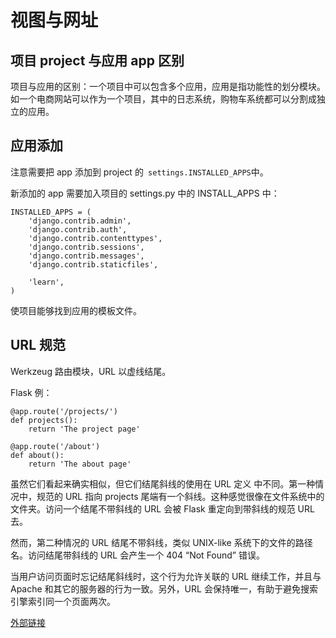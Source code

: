 # 视图与网址

## 项目 project 与应用 app 区别

项目与应用的区别：一个项目中可以包含多个应用，应用是指功能性的划分模块。如一个电商网站可以作为一个项目，其中的日志系统，购物车系统都可以分割成独立的应用。

## 应用添加

注意需要把 app 添加到 project 的` settings.INSTALLED_APPS`中。

新添加的 app 需要加入项目的 settings.py 中的 INSTALL_APPS 中：

```
INSTALLED_APPS = (
    'django.contrib.admin',
    'django.contrib.auth',
    'django.contrib.contenttypes',
    'django.contrib.sessions',
    'django.contrib.messages',
    'django.contrib.staticfiles',

    'learn',
)
```

使项目能够找到应用的模板文件。

## URL 规范

Werkzeug 路由模块，URL 以虚线结尾。

Flask 例：

```
@app.route('/projects/')
def projects():
    return 'The project page'

@app.route('/about')
def about():
    return 'The about page'
```

虽然它们看起来确实相似，但它们结尾斜线的使用在 URL 定义 中不同。第一种情况中，规范的 URL 指向 projects 尾端有一个斜线。这种感觉很像在文件系统中的文件夹。访问一个结尾不带斜线的 URL 会被 Flask 重定向到带斜线的规范 URL 去。

然而，第二种情况的 URL 结尾不带斜线，类似 UNIX-like 系统下的文件的路径名。访问结尾带斜线的 URL 会产生一个 404 “Not Found” 错误。

当用户访问页面时忘记结尾斜线时，这个行为允许关联的 URL 继续工作，并且与 Apache 和其它的服务器的行为一致。另外，URL 会保持唯一，有助于避免搜索引擎索引同一个页面两次。

[外部链接](https://www.kancloud.cn/hartnett/flask/131483)
